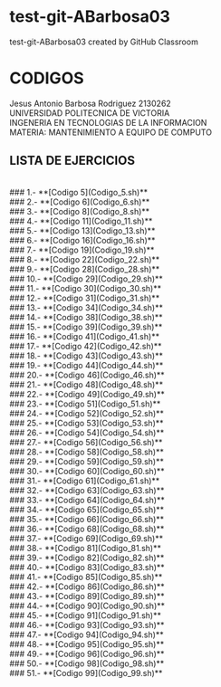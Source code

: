 # test-git-ABarbosa03
test-git-ABarbosa03 created by GitHub Classroom
# **CODIGOS** 

Jesus Antonio Barbosa Rodriguez 2130262
<br>
UNIVERSIDAD POLITECNICA DE VICTORIA 
<br>
INGENERIA EN TECNOLOGIAS DE LA INFORMACION
<br>
MATERIA: MANTENIMIENTO A EQUIPO DE COMPUTO 
<br>


## **LISTA DE EJERCICIOS** 
<br>
### 1.- **[Codigo 5](Codigo_5.sh)**
<br>
### 2.- **[Codigo 6](Codigo_6.sh)**
<br>
### 3.- **[Codigo 8](Codigo_8.sh)**
<br>
### 4.- **[Codigo 11](Codigo_11.sh)**
<br>
### 5.- **[Codigo 13](Codigo_13.sh)**
<br>
### 6.- **[Codigo 16](Codigo_16.sh)**
<br>
### 7.- **[Codigo 19](Codigo_19.sh)**
<br>
### 8.- **[Codigo 22](Codigo_22.sh)**
<br>
### 9.- **[Codigo 28](Codigo_28.sh)**
<br>
### 10.- **[Codigo 29](Codigo_29.sh)**
<br>
### 11.- **[Codigo 30](Codigo_30.sh)**
<br>
### 12.- **[Codigo 31](Codigo_31.sh)**
<br>
### 13.- **[Codigo 34](Codigo_34.sh)**
<br>
### 14.- **[Codigo 38](Codigo_38.sh)**
<br>
### 15.- **[Codigo 39](Codigo_39.sh)**
<br>
### 16.- **[Codigo 41](Codigo_41.sh)**
<br>
### 17.- **[Codigo 42](Codigo_42.sh)**
<br>
### 18.- **[Codigo 43](Codigo_43.sh)**
<br>
### 19.- **[Codigo 44](Codigo_44.sh)**
<br>
### 20.- **[Codigo 46](Codigo_46.sh)**
<br>
### 21.- **[Codigo 48](Codigo_48.sh)**
<br>
### 22.- **[Codigo 49](Codigo_49.sh)**
<br>
### 23.- **[Codigo 51](Codigo_51.sh)**
<br>
### 24.- **[Codigo 52](Codigo_52.sh)**
<br>
### 25.- **[Codigo 53](Codigo_53.sh)**
<br>
### 26.- **[Codigo 54](Codigo_54.sh)**
<br>
### 27.- **[Codigo 56](Codigo_56.sh)**
<br>
### 28.- **[Codigo 58](Codigo_58.sh)**
<br>
### 29.- **[Codigo 59](Codigo_59.sh)**
<br>
### 30.- **[Codigo 60](Codigo_60.sh)**
<br>
### 31.- **[Codigo 61](Codigo_61.sh)**
<br>
### 32.- **[Codigo 63](Codigo_63.sh)**
<br>
### 33.- **[Codigo 64](Codigo_64.sh)**
<br>
### 34.- **[Codigo 65](Codigo_65.sh)**
<br>
### 35.- **[Codigo 66](Codigo_66.sh)**
<br>
### 36.- **[Codigo 68](Codigo_68.sh)**
<br>
### 37.- **[Codigo 69](Codigo_69.sh)**
<br>
### 38.- **[Codigo 81](Codigo_81.sh)**
<br>
### 39.- **[Codigo 82](Codigo_82.sh)**
<br>
### 40.- **[Codigo 83](Codigo_83.sh)**
<br>
### 41.- **[Codigo 85](Codigo_85.sh)**
<br>
### 42.- **[Codigo 86](Codigo_86.sh)**
<br>
### 43.- **[Codigo 89](Codigo_89.sh)**
<br>
### 44.- **[Codigo 90](Codigo_90.sh)**
<br>
### 45.- **[Codigo 91](Codigo_91.sh)**
<br>
### 46.- **[Codigo 93](Codigo_93.sh)**
<br>
### 47.- **[Codigo 94](Codigo_94.sh)**
<br>
### 48.- **[Codigo 95](Codigo_95.sh)**
<br>
### 49.- **[Codigo 96](Codigo_96.sh)**
<br>
### 50.- **[Codigo 98](Codigo_98.sh)**
<br>
### 51.- **[Codigo 99](Codigo_99.sh)**
<br>
